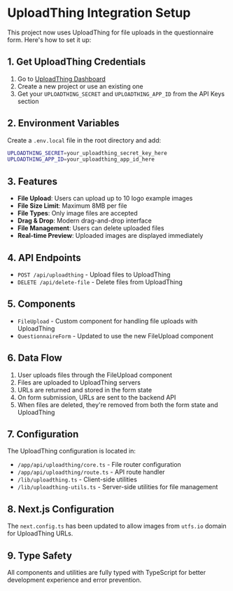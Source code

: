 # UploadThing Integration Setup

This project now uses UploadThing for file uploads in the questionnaire form. Here's how to set it up:

## 1. Get UploadThing Credentials

1. Go to [UploadThing Dashboard](https://uploadthing.com/dashboard)
2. Create a new project or use an existing one
3. Get your `UPLOADTHING_SECRET` and `UPLOADTHING_APP_ID` from the API Keys section

## 2. Environment Variables

Create a `.env.local` file in the root directory and add:

```bash
UPLOADTHING_SECRET=your_uploadthing_secret_key_here
UPLOADTHING_APP_ID=your_uploadthing_app_id_here
```

## 3. Features

- **File Upload**: Users can upload up to 10 logo example images
- **File Size Limit**: Maximum 8MB per file
- **File Types**: Only image files are accepted
- **Drag & Drop**: Modern drag-and-drop interface
- **File Management**: Users can delete uploaded files
- **Real-time Preview**: Uploaded images are displayed immediately

## 4. API Endpoints

- `POST /api/uploadthing` - Upload files to UploadThing
- `DELETE /api/delete-file` - Delete files from UploadThing

## 5. Components

- `FileUpload` - Custom component for handling file uploads with UploadThing
- `QuestionnaireForm` - Updated to use the new FileUpload component

## 6. Data Flow

1. User uploads files through the FileUpload component
2. Files are uploaded to UploadThing servers
3. URLs are returned and stored in the form state
4. On form submission, URLs are sent to the backend API
5. When files are deleted, they're removed from both the form state and UploadThing

## 7. Configuration

The UploadThing configuration is located in:

- `/app/api/uploadthing/core.ts` - File router configuration
- `/app/api/uploadthing/route.ts` - API route handler
- `/lib/uploadthing.ts` - Client-side utilities
- `/lib/uploadthing-utils.ts` - Server-side utilities for file management

## 8. Next.js Configuration

The `next.config.ts` has been updated to allow images from `utfs.io` domain for UploadThing URLs.

## 9. Type Safety

All components and utilities are fully typed with TypeScript for better development experience and error prevention.
